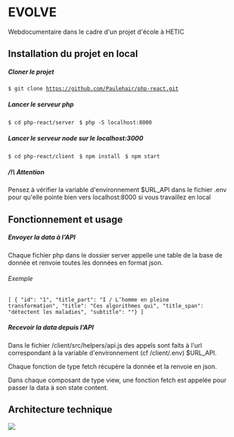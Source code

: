 # EVOLVE

Webdocumentaire dans le cadre d'un projet d'école à HETIC 

## Installation du projet en local

##### Cloner le projet

<code>$ git clone https://github.com/Paulehair/php-react.git</code>

##### Lancer le serveur php

<code>$ cd php-react/server </code>
<code>$ php -S localhost:8000 </code>

##### Lancer le serveur node sur le localhost:3000

<code>$ cd php-react/client </code>
<code>$ npm install </code>
<code>$ npm start </code>

##### /!\ Attention

Pensez à vérifier la variable d'environnement $URL_API dans le fichier .env pour qu'elle pointe bien vers localhost:8000 si vous travaillez en local

## Fonctionnement et usage

##### Envoyer la data à l'API

Chaque fichier php dans le dossier server appelle une table de la base de donnée et renvoie toutes les données en format json.

###### Exemple 

<code>[
  {
    "id": "1",
    "title_part": "I / L’homme en pleine transformation",
    "title": "Ces algorithmes qui",
    "title_span": "détectent les maladies",
    "subtitle": ""}
    ]</code>
    
##### Recevoir la data depuis l'API

Dans le fichier /client/src/helpers/api.js des appels sont faits à l'url correspondant à la variable d'environnement (cf /client/.env) $URL_API. 

Chaque fonction de type fetch récupère la donnée et la renvoie en json. 

Dans chaque composant de type view, une fonction fetch est appelée pour passer la data à son state content.


## Architecture technique

![](https://i.imgur.com/6348jzm.png)
